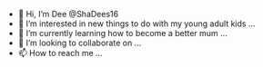- 👋 Hi, I’m Dee @ShaDees16
- 👀 I’m interested in new things to do with my young adult kids  ...
- 🌱 I’m currently learning how to become a better mum ...
- 💞️ I’m looking to collaborate on ...
- 📫 How to reach me ...

<!---
ShaDees16/ShaDees16 is a ✨ special ✨ repository because its `README.md` (this file) appears on your GitHub profile.
You can click the Preview link to take a look at your changes.
--->
